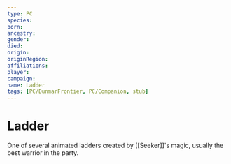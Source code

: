 ```yaml
---
type: PC
species:
born:
ancestry:
gender:
died:
origin:
originRegion:
affiliations:
player:
campaign:
name: Ladder
tags: [PC/DunmarFrontier, PC/Companion, stub]
---
```

# Ladder

One of several animated ladders created by [[Seeker]]'s magic, usually the best warrior in the party. 